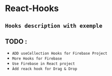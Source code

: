 # React-Hooks
## ``Hooks description with exemple``

## TODO :
* `ADD useCellection Hooks for Firebase Project`
* `More Hooks for Firebase`
* `Use Firebase in React project`
* `Àdd reack hook for Drag & Drop`
